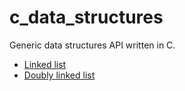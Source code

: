 # c_data_structures
Generic data structures API written in C.

- [Linked list](https://github.com/mikymod/c_data_structures/blob/main/linked_list/linked_list.h)
- [Doubly linked list](https://github.com/mikymod/c_data_structures/blob/main/doubly_linked_list/doubly_linked_list.h)

